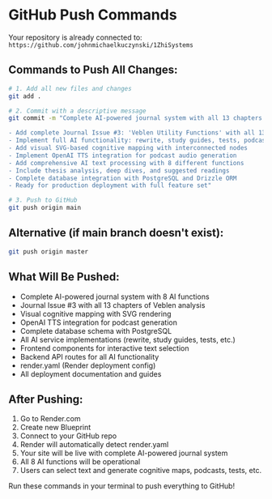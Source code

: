# GitHub Push Commands

Your repository is already connected to: `https://github.com/johnmichaelkuczynski/1ZhiSystems`

## Commands to Push All Changes:

```bash
# 1. Add all new files and changes
git add .

# 2. Commit with a descriptive message
git commit -m "Complete AI-powered journal system with all 13 chapters of Veblen analysis

- Add complete Journal Issue #3: 'Veblen Utility Functions' with all 13 chapters
- Implement full AI functionality: rewrite, study guides, tests, podcasts, cognitive maps
- Add visual SVG-based cognitive mapping with interconnected nodes
- Implement OpenAI TTS integration for podcast audio generation
- Add comprehensive AI text processing with 8 different functions
- Include thesis analysis, deep dives, and suggested readings
- Complete database integration with PostgreSQL and Drizzle ORM
- Ready for production deployment with full feature set"

# 3. Push to GitHub
git push origin main
```

## Alternative (if main branch doesn't exist):
```bash
git push origin master
```

## What Will Be Pushed:
- Complete AI-powered journal system with 8 AI functions
- Journal Issue #3 with all 13 chapters of Veblen analysis
- Visual cognitive mapping with SVG rendering
- OpenAI TTS integration for podcast generation
- Complete database schema with PostgreSQL
- All AI service implementations (rewrite, study guides, tests, etc.)
- Frontend components for interactive text selection
- Backend API routes for all AI functionality
- render.yaml (Render deployment config)
- All deployment documentation and guides

## After Pushing:
1. Go to Render.com
2. Create new Blueprint
3. Connect to your GitHub repo
4. Render will automatically detect render.yaml
5. Your site will be live with complete AI-powered journal system
6. All 8 AI functions will be operational
7. Users can select text and generate cognitive maps, podcasts, tests, etc.

Run these commands in your terminal to push everything to GitHub!